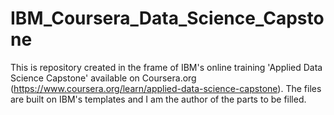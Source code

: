 # IBM_Coursera_Data_Science_Capstone
This is repository created in the frame of IBM's online training 'Applied Data Science Capstone' available on Coursera.org (https://www.coursera.org/learn/applied-data-science-capstone). The files are built on IBM's templates and I am the author of the parts to be filled.
